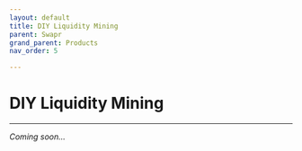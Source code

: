 ```yaml
---
layout: default
title: DIY Liquidity Mining
parent: Swapr
grand_parent: Products
nav_order: 5

---
```


# DIY Liquidity Mining

___

*Coming soon...*